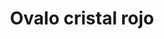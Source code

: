 ---
title: Ovalo cristal rojo
date: 
draft: false

# descripcion
description : Conjunto de aros y dije de plata con cristal

materials: Plata 925

color: Plateado y cristal rojo

dimensions: 1cm x 2,5cm (dije) - 0,5cm x 2cm (aros)

code: 06-18-0383

type: "Conjuntos"

categories: []

# Images
# first image will be shown in the product page
images:
  # - image: "images/path_to_image"
  # La ubicacion de las imagenes es imagenes/Conjuntos/Conjuntos.Aros y Dije/06-18-0383-ovalo-cristal-rojo
  - image: "./images/conjuntos/aros_y_dije/06-18-0383-ovalo-cristal-rojo_a.JPG"
  - image: "./images/conjuntos/aros_y_dije/06-18-0383-ovalo-cristal-rojo_b.JPG"
---